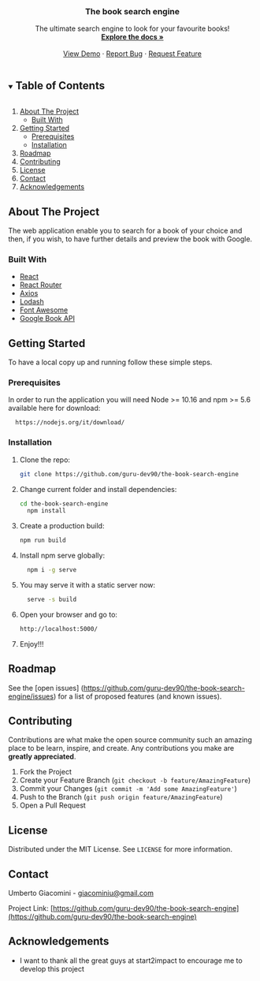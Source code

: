 

<br />
<p align="center">

  <h3 align="center">The book search engine</h3>

  <p align="center">
    The ultimate search engine to look for your favourite books!
    <br />
    <a href="https://github.com/guru-dev90/the-book-search-engine"><strong>Explore the docs »</strong></a>
    <br />
    <br />
    <a href="https://the-book-search-engine.web.app/">View Demo</a>
    ·
    <a href="https://github.com/guru-dev90/the-book-search-engine/issues">Report Bug</a>
    ·
    <a href="https://github.com/guru-dev90/the-book-search-engine/issues">Request Feature</a>
  </p>
</p>



<!-- TABLE OF CONTENTS -->
<details open="open">
  <summary><h2 style="display: inline-block">Table of Contents</h2></summary>
  <ol>
    <li>
      <a href="#about-the-project">About The Project</a>
      <ul>
        <li><a href="#built-with">Built With</a></li>
      </ul>
    </li>
    <li>
      <a href="#getting-started">Getting Started</a>
      <ul>
        <li><a href="#prerequisites">Prerequisites</a></li>
        <li><a href="#installation">Installation</a></li>
      </ul>
    </li>
    <li><a href="#roadmap">Roadmap</a></li>
    <li><a href="#contributing">Contributing</a></li>
    <li><a href="#license">License</a></li>
    <li><a href="#contact">Contact</a></li>
    <li><a href="#acknowledgements">Acknowledgements</a></li>
  </ol>
</details>



<!-- ABOUT THE PROJECT -->
## About The Project


The web application enable you to search for a book of your choice and then, if you wish, to have further details and preview the book with Google.



### Built With

* [React](https://it.reactjs.org/)
* [React Router](https://reactrouter.com/)
* [Axios](https://www.npmjs.com/package/axios)
* [Lodash](https://lodash.com/)
* [Font Awesome](https://fontawesome.com/)
* [Google Book API](https://developers.google.com/books/docs/overview)





<!-- GETTING STARTED -->
## Getting Started

To have a local copy up and running follow these simple steps.

### Prerequisites

In order to run the application you will need Node >= 10.16 and npm >= 5.6 available here for download:

      https://nodejs.org/it/download/


### Installation

1. Clone the repo:
   ```sh
   git clone https://github.com/guru-dev90/the-book-search-engine
   ```

2. Change current folder and install dependencies:
   ```sh
   cd the-book-search-engine
	 npm install
   ```
	 
3. Create a production build:

	  ```sh
   npm run build
   ```

4. Install npm serve globally:
   ```sh
	 npm i -g serve
   ```
	 
5. You may serve it with a static server now:
   ```sh
	 serve -s build
   ```
	 
6. Open your browser and go to:
   ```sh
   http://localhost:5000/
   ```

7. Enjoy!!!
	 
	 
<!-- ROADMAP -->
## Roadmap

See the [open issues] (https://github.com/guru-dev90/the-book-search-engine/issues) for a list of proposed features (and known issues).



<!-- CONTRIBUTING -->
## Contributing

Contributions are what make the open source community such an amazing place to be learn, inspire, and create. Any contributions you make are **greatly appreciated**.

1. Fork the Project
2. Create your Feature Branch (`git checkout -b feature/AmazingFeature`)
3. Commit your Changes (`git commit -m 'Add some AmazingFeature'`)
4. Push to the Branch (`git push origin feature/AmazingFeature`)
5. Open a Pull Request



<!-- LICENSE -->
## License

Distributed under the MIT License. See `LICENSE` for more information.



<!-- CONTACT -->
## Contact

Umberto Giacomini - giacominiu@gmail.com

Project Link: [https://github.com/guru-dev90/the-book-search-engine](https://github.com/guru-dev90/the-book-search-engine)



<!-- ACKNOWLEDGEMENTS -->
## Acknowledgements

* I want to thank all the great guys at start2impact to encourage me to develop this project




